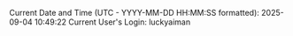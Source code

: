 Current Date and Time (UTC - YYYY-MM-DD HH:MM:SS formatted): 2025-09-04 10:49:22
Current User's Login: luckyaiman
